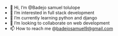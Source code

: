 - 👋 Hi, I’m @Badejo samuel tolulope
- 👀 I’m interested in full stack development
- 🌱 I’m currently learning python and django
- 💞️ I’m looking to collaborate on web development 
- 📫 How to reach me @badejosamuel9@gmail.com

<!---
Sammyfrosh35/Sammyfrosh35 is a ✨ special ✨ repository because its `README.md` (this file) appears on your GitHub profile.
You can click the Preview link to take a look at your changes.
--->
